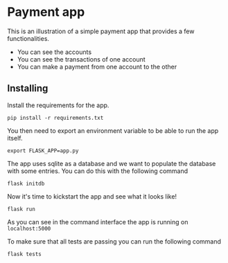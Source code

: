 # Payment app

This is an illustration of a simple payment app that provides a few functionalities. 

* You can see the accounts
* You can see the transactions of one account
* You can make a payment from one account to the other 

## Installing

Install the requirements for the app. 

    pip install -r requirements.txt

You then need to export an environment variable to be able to run the app itself. 

    export FLASK_APP=app.py 

The app uses sqlite as a database and we want to populate the database with some entries. You can do this with the following command

    flask initdb

Now it's time to kickstart the app and see what it looks like!

    flask run

As you can see in the command interface the app is running on `localhost:5000`

To make sure that all tests are passing you can run the following command

    flask tests
